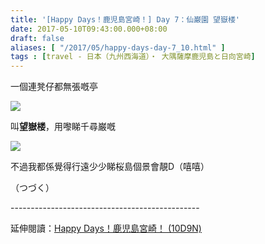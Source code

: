 ```yaml
---
title: '[Happy Days！鹿児島宮崎！] Day 7：仙巌園 望嶽楼'
date: 2017-05-10T09:43:00.000+08:00
draft: false
aliases: [ "/2017/05/happy-days-day-7_10.html" ]
tags : [travel - 日本（九州西海道）・ 大隅薩摩鹿児島と日向宮崎]
---
```


一個連凳仔都無張嘅亭  

[![](https://c1.staticflickr.com/5/4166/33724146923_0de2b27a59_z.jpg)](https://c1.staticflickr.com/5/4166/33724146923_0de2b27a59_z.jpg)

叫**望嶽楼**，用嚟睇千尋巌嘅  

[![](https://c1.staticflickr.com/5/4183/34373945862_8f37d221a4_z.jpg)](https://c1.staticflickr.com/5/4183/34373945862_8f37d221a4_z.jpg)

不過我都係覺得行遠少少睇桜島個景會靚D（嘻嘻）  
  
  
  
（つづく）  
  
\-----------------------------------------------  
  
延伸閱讀：[Happy Days！鹿児島宮崎！ (10D9N)](http://www.hidie.net/2017/06/happy-days10d9n.html)